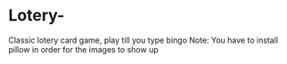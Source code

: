 # Lotery-
Classic lotery card game, play till you type bingo
Note: You have to install pillow in order for the images to show up
